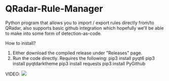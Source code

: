 # QRadar-Rule-Manager

Python program that allows you to import / export rules directly from/to QRadar, also supports basic github integration which hopefully we'll be able to make into some form of detection-as-code.

How to install?
1. Either download the compiled release under "Releases" page.
2. Run the code directly. Requires the following:
pip3 install pyqt6
pip3 install pyqtdarktheme
pip3 install requests
pip3 install PyGithub

VIDEO:
[![](https://markdown-videos-api.jorgenkh.no/youtube/1Reoa5L-mQk)](https://www.youtube.com/watch?v=1Reoa5L-mQk)



